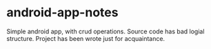 # android-app-notes

Simple android app, with crud operations.
Source code has bad logial structure. Project has been wrote just for acquaintance.
